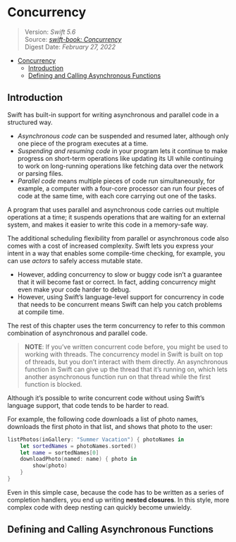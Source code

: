 # Concurrency

> Version: *Swift 5.6*  
> Source: [*swift-book: Concurrency*](https://docs.swift.org/swift-book/LanguageGuide/Concurrency.html)  
> Digest Date: *February 27, 2022*  

- [Concurrency](#concurrency)
  - [Introduction](#introduction)
  - [Defining and Calling Asynchronous Functions](#defining-and-calling-asynchronous-functions)

## Introduction

Swift has built-in support for writing asynchronous and parallel code in a structured way.

- *Asynchronous code* can be suspended and resumed later, although only one piece of the program executes at a time.
- *Suspending and resuming code* in your program lets it continue to make progress on short-term operations like updating its UI while continuing to work on long-running operations like fetching data over the network or parsing files.
- *Parallel code* means multiple pieces of code run simultaneously, for example, a computer with a four-core processor can run four pieces of code at the same time, with each core carrying out one of the tasks.

A program that uses parallel and asynchronous code carries out multiple operations at a time; it suspends operations that are waiting for an external system, and makes it easier to write this code in a memory-safe way.

The additional scheduling flexibility from parallel or asynchronous code also comes with a cost of increased complexity. Swift lets you express your intent in a way that enables some compile-time checking, for example, you can use *actors* to safely access mutable state.

- However, adding concurrency to slow or buggy code isn’t a guarantee that it will become fast or correct. In fact, adding concurrency might even make your code harder to debug.
- However, using Swift’s language-level support for concurrency in code that needs to be concurrent means Swift can help you catch problems at compile time.

The rest of this chapter uses the term concurrency to refer to this common combination of asynchronous and parallel code.

> **NOTE**: If you’ve written concurrent code before, you might be used to working with threads. The concurrency model in Swift is built on top of threads, but you don’t interact with them directly. An asynchronous function in Swift can give up the thread that it’s running on, which lets another asynchronous function run on that thread while the first function is blocked.

Although it’s possible to write concurrent code without using Swift’s language support, that code tends to be harder to read.

For example, the following code downloads a list of photo names, downloads the first photo in that list, and shows that photo to the user:

```swift
listPhotos(inGallery: "Summer Vacation") { photoNames in
    let sortedNames = photoNames.sorted()
    let name = sortedNames[0]
    downloadPhoto(named: name) { photo in
        show(photo)
    }
}
```

Even in this simple case, because the code has to be written as a series of completion handlers, you end up writing **nested closures**. In this style, more complex code with deep nesting can quickly become unwieldy.

## Defining and Calling Asynchronous Functions


